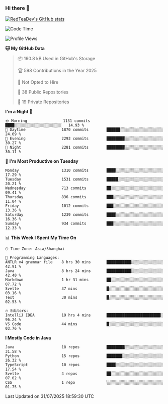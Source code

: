 ### Hi there 👋

<!--
**RedTeaDev/RedTeaDev** is a ✨ _special_ ✨ repository because its `README.md` (this file) appears on your GitHub profile.

Here are some ideas to get you started:

- 🔭 I’m currently working on ...
- 🌱 I’m currently learning ...
- 👯 I’m looking to collaborate on ...
- 🤔 I’m looking for help with ...
- 💬 Ask me about ...
- 📫 How to reach me: ...
- 😄 Pronouns: ...
- ⚡ Fun fact: ...
-->

<!--
[![wakatime](https://wakatime.com/badge/user/6b101ed0-04c0-4490-9283-eb61f2efff96.svg)](https://wakatime.com/@6b101ed0-04c0-4490-9283-eb61f2efff96)
!-->

[![RedTeaDev's GitHub stats](https://github-readme-stats.vercel.app/api?username=RedTeaDev\&include_all_commits=true)](https://github.com/anuraghazra/github-readme-stats)
<!--
[![willianrod's wakatime stats](https://github-readme-stats.vercel.app/api/wakatime?username=RedTeaDev)](https://github.com/anuraghazra/github-readme-stats)
!-->
<!--START_SECTION:waka-->
![Code Time](http://img.shields.io/badge/Code%20Time-3%2C439%20hrs%2020%20mins-blue)

![Profile Views](http://img.shields.io/badge/Profile%20Views-0-blue)

**🐱 My GitHub Data** 

> 📦 160.8 kB Used in GitHub's Storage 
 > 
> 🏆 598 Contributions in the Year 2025
 > 
> 🚫 Not Opted to Hire
 > 
> 📜 38 Public Repositories 
 > 
> 🔑 19 Private Repositories 
 > 
**I'm a Night 🦉** 

```text
🌞 Morning                1131 commits        ████░░░░░░░░░░░░░░░░░░░░░   14.93 % 
🌆 Daytime                1870 commits        ██████░░░░░░░░░░░░░░░░░░░   24.69 % 
🌃 Evening                2293 commits        ████████░░░░░░░░░░░░░░░░░   30.27 % 
🌙 Night                  2281 commits        ████████░░░░░░░░░░░░░░░░░   30.11 % 
```
📅 **I'm Most Productive on Tuesday** 

```text
Monday                   1310 commits        ████░░░░░░░░░░░░░░░░░░░░░   17.29 % 
Tuesday                  1531 commits        █████░░░░░░░░░░░░░░░░░░░░   20.21 % 
Wednesday                713 commits         ██░░░░░░░░░░░░░░░░░░░░░░░   09.41 % 
Thursday                 836 commits         ███░░░░░░░░░░░░░░░░░░░░░░   11.04 % 
Friday                   1012 commits        ███░░░░░░░░░░░░░░░░░░░░░░   13.36 % 
Saturday                 1239 commits        ████░░░░░░░░░░░░░░░░░░░░░   16.36 % 
Sunday                   934 commits         ███░░░░░░░░░░░░░░░░░░░░░░   12.33 % 
```


📊 **This Week I Spent My Time On** 

```text
🕑︎ Time Zone: Asia/Shanghai

💬 Programming Languages: 
ANTLR v4 grammar file    8 hrs 30 mins       ███████████░░░░░░░░░░░░░░   42.91 % 
Java                     8 hrs 24 mins       ███████████░░░░░░░░░░░░░░   42.40 % 
Markdown                 1 hr 31 mins        ██░░░░░░░░░░░░░░░░░░░░░░░   07.72 % 
Svelte                   37 mins             █░░░░░░░░░░░░░░░░░░░░░░░░   03.16 % 
Text                     30 mins             █░░░░░░░░░░░░░░░░░░░░░░░░   02.53 % 

🔥 Editors: 
IntelliJ IDEA            19 hrs 4 mins       ████████████████████████░   96.24 % 
VS Code                  44 mins             █░░░░░░░░░░░░░░░░░░░░░░░░   03.76 % 
```

**I Mostly Code in Java** 

```text
Java                     18 repos            ████████░░░░░░░░░░░░░░░░░   31.58 % 
Python                   15 repos            ███████░░░░░░░░░░░░░░░░░░   26.32 % 
TypeScript               10 repos            ████░░░░░░░░░░░░░░░░░░░░░   17.54 % 
Svelte                   4 repos             ██░░░░░░░░░░░░░░░░░░░░░░░   07.02 % 
CSS                      1 repo              ░░░░░░░░░░░░░░░░░░░░░░░░░   01.75 % 
```




 Last Updated on 31/07/2025 18:59:30 UTC
<!--END_SECTION:waka-->


